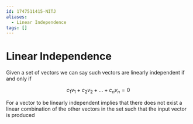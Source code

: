 ```yaml
---
id: 1747511415-NITJ
aliases:
  - Linear Independence
tags: []
---
```


# Linear Independence

Given a set of vectors we can say such vectors are linearly independent if and only if 

$$c_1v_1 + c_2v_2 + ... + c_nv_n = 0$$

For a vector to be linearly independent implies that there does not exist a linear combination of the other vectors in the set such that the input vector is produced
